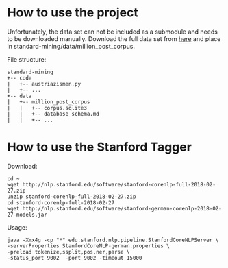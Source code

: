 # How to use the project
Unfortunately, the data set can not be included as a submodule and needs to be downloaded manually.
Download the full data set from [here](https://ofai.github.io/million-post-corpus/) and place in standard-mining/data/million_post_corpus.

File structure:
```
standard-mining
+-- code  
|   +-- austriazismen.py  
|   +-- ...  
+-- data  
|   +-- million_post_corpus  
|   |   +-- corpus.sqlite3  
|   |   +-- database_schema.md  
|   |   +-- ...  
```

# How to use the Stanford Tagger

Download:

```
cd ~
wget http://nlp.stanford.edu/software/stanford-corenlp-full-2018-02-27.zip
unzip stanford-corenlp-full-2018-02-27.zip
cd stanford-corenlp-full-2018-02-27
wget http://nlp.stanford.edu/software/stanford-german-corenlp-2018-02-27-models.jar
```

Usage:
```
java -Xmx4g -cp "*" edu.stanford.nlp.pipeline.StanfordCoreNLPServer \
-serverProperties StanfordCoreNLP-german.properties \
-preload tokenize,ssplit,pos,ner,parse \
-status_port 9002  -port 9002 -timeout 15000
```
